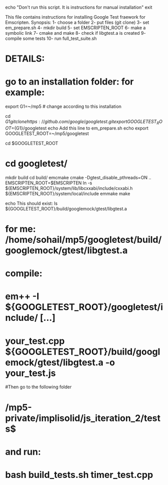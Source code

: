 echo "Don't run this script. It is instructions for manual installation"
exit

This file contains instructions for installing Google Test fraework for Emscripten.
Synopsis:
1- choose a folder
2- put files (git clone)
3- set em_prepare.sh
4- mkdir build
5- set EMSCRIPTEN_ROOT
6- make a symbolic link
7- cmake and make
8- check if libgtest.a is created
9- compile some tests
10- run full_test_suite.sh

# DETAILS:

# go to an installation folder: for example:
export G1=~/mp5  # change according to this installation

cd $G1
git clone https://github.com/google/googletest.git
export GOOGLETEST_ROOT=${G1}/googletest
echo Add this line to em_prepare.sh
echo export GOOGLETEST_ROOT=~/mp5/googletest

cd $GOOGLETEST_ROOT
# cd googletest/
mkdir build
cd build/
emcmake cmake -Dgtest_disable_pthreads=ON ..
EMSCRIPTEN_ROOT=$EMSCRIPTEN
ln -s ${EMSCRIPTEN_ROOT}/system/lib/libcxxabi/include/cxxabi.h ${EMSCRIPTEN_ROOT}/system/local/include
emmake make

echo This should exist:
ls ${GOOGLETEST_ROOT}/build/googlemock/gtest/libgtest.a
# for me: /home/sohail/mp5/googletest/build/googlemock/gtest/libgtest.a

# compile:
# em++ -I ${GOOGLETEST_ROOT}/googletest/include/ [...]
#                           your_test.cpp ${GOOGLETEST_ROOT}/build/googlemock/gtest/libgtest.a -o your_test.js

#Then go to the following folder
#      /mp5-private/implisolid/js_iteration_2/tests$
# and run:
#      bash build_tests.sh timer_test.cpp
